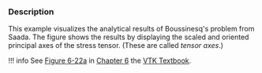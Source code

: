 ### Description
This example visualizes the analytical results of Boussinesq's problem from Saada. The figure shows the results by displaying the scaled and oriented principal axes of the stress tensor. (These are called *tensor axes*.)

!!! info
    See [Figure 6-22a](/VTKBook/06Chapter6/#Figure%206-22a) in [Chapter 6](/VTKBook/06Chapter6) the [VTK Textbook](/VTKBook/01Chapter1).
